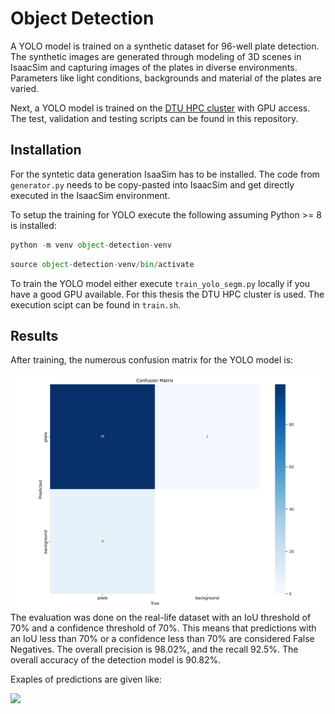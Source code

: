 # Object Detection 

A YOLO model is trained on a synthetic dataset for 96-well plate detection. The synthetic images are generated through modeling of 3D scenes in IsaacSim and capturing images of the plates in diverse environments. Parameters like light conditions, backgrounds and material of the plates are varied. 

Next, a YOLO model is trained on the [DTU HPC cluster](https://www.hpc.dtu.dk/?page_id=2129) with GPU access. The test, validation and testing scripts can be found in this repository.

## Installation
For the syntetic data generation IsaaSim has to be installed. The code from `generator.py` needs to be copy-pasted into IsaacSim and get directly executed in the IsaacSim environment.

To setup the training for YOLO execute the following assuming Python >= 8 is installed:

```python
python -m venv object-detection-venv
```
```python
source object-detection-venv/bin/activate
```

To train the YOLO model either execute `train_yolo_segm.py` locally if you have a good GPU available. For this thesis the DTU HPC cluster is used. The execution scipt can be found in `train.sh`.

## Results
After training, the numerous confusion matrix for the YOLO model is:

<img src="https://github.com/hmhauter/lab-perception-and-maipulation/blob/object_detection/figures/confusion_matrix.png" width="700">
The evaluation was done on the real-life dataset with an IoU threshold of 70% and a confidence threshold of 70%. This means that predictions with an IoU less than 70% or a confidence less than 70% are considered False Negatives. 
The overall precision is 98.02%, and the recall 92.5%. The overall accuracy of the detection model is 90.82%.

Exaples of predictions are given like:

<img src="https://github.com/hmhauter/lab-perception-and-maipulation/blob/object_detection/figures/GoodScore.png" width="700">